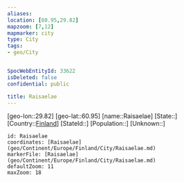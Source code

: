 ```yaml
---
aliases: 
location: [60.95,29.82]
mapzoom: [7,12] 
mapmarker: city 
type: City
tags:
- geo/City


SpocWebEntityId: 33622
isDeleted: false
confidential: public

title: Raisaelae
---
```

[geo-lon::29.82]
[geo-lat::60.95]
[name::Raisaelae]
[State::]
[Country::[Finland](geo/Continent/Europe/Finland.md)]
[StateId::]
[Population::]
[Unknown::]


```leaflet
id: Raisaelae
coordinates: [Raisaelae](geo/Continent/Europe/Finland/City/Raisaelae.md)
markerFile: [Raisaelae](geo/Continent/Europe/Finland/City/Raisaelae.md)
defaultZoom: 11 
maxZoom: 18
```


